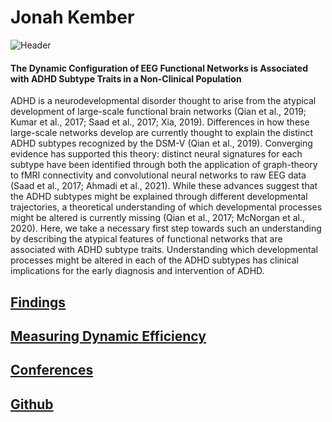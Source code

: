 # Jonah Kember

![Header](https://user-images.githubusercontent.com/81769550/114712923-9e83dc00-9cfe-11eb-9db5-2964bb153f37.PNG)

#### The Dynamic Configuration of EEG Functional Networks is Associated with ADHD Subtype Traits in a Non-Clinical Population 

ADHD is a neurodevelopmental disorder thought to arise from the atypical development of large-scale functional brain networks (Qian et al., 2019; Kumar et al., 2017; Saad et al., 2017; Xia, 2019). Differences in how these large-scale networks develop are currently thought to explain the distinct ADHD subtypes recognized by the DSM-V (Qian et al., 2019). Converging evidence has supported this theory: distinct neural signatures for each subtype have been identified through both the application of graph-theory to fMRI connectivity and convolutional neural networks to raw EEG data (Saad et al., 2017; Ahmadi et al., 2021). While these advances suggest that the ADHD subtypes might be explained through different developmental trajectories, a theoretical understanding of which developmental processes might be altered is currently missing (Qian et al., 2017; McNorgan et al., 2020). Here, we take a necessary first step towards such an understanding by describing the atypical features of functional networks that are associated with ADHD subtype traits. Understanding which developmental processes might be altered in each of the ADHD subtypes has clinical implications for the early diagnosis and intervention of ADHD.


## [Findings](https://jonahkember.github.io/MA-Thesis/Findings)
## [Measuring Dynamic Efficiency](https://jonahkember.github.io/MA-Thesis/Dynamic_Efficiency)
## [Conferences](https://jonahkember.github.io/MA-Thesis/Conferences)
## [Github](https://github.com/JonahKember/MA-Thesis)
